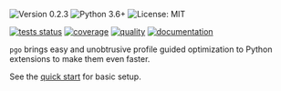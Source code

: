 ![Version 0.2.3](https://img.shields.io/badge/version-0.2.3-blue?style=flat-square)
![Python 3.6+](https://img.shields.io/badge/python-3.6%2B-blue?style=flat-square)
![License: MIT](https://img.shields.io/badge/license-MIT-blue?style=flat-square)

[![tests status](https://img.shields.io/github/workflow/status/esoma/pgo/test?label=tests&style=flat-square)](https://github.com/esoma/pgo/actions/workflows/test.yml)
[![coverage](https://img.shields.io/codecov/c/github/esoma/pgo?style=flat-square)](https://app.codecov.io/gh/esoma/pgo)
[![quality](https://img.shields.io/lgtm/grade/python/github/esoma/pgo?label=quality&style=flat-square)](https://lgtm.com/projects/g/esoma/pgo/alerts/?mode=tree)
[![documentation](https://img.shields.io/readthedocs/pgo?style=flat-square)](https://pgo.readthedocs.io/en/latest/)

`pgo` brings easy and unobtrusive profile guided optimization to Python
extensions to make them even faster.

See the [quick start](https://pgo.readthedocs.io/en/latest/quickstart.html) for
basic setup.